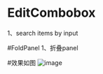 # EditCombobox
1、search items by input<br/>

#FoldPanel
1、折叠panel<br>

#效果如图
![image](https://github.com/BigSteel/EditCombobox/blob/master/effect%202.gif)


